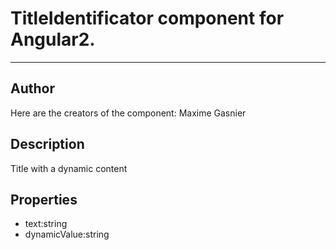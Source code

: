 # TitleIdentificator component for Angular2. 
*** 
## Author 
 Here are the creators of the component: Maxime Gasnier
## Description 
 Title with a dynamic content
## Properties 
- text:string
- dynamicValue:string

